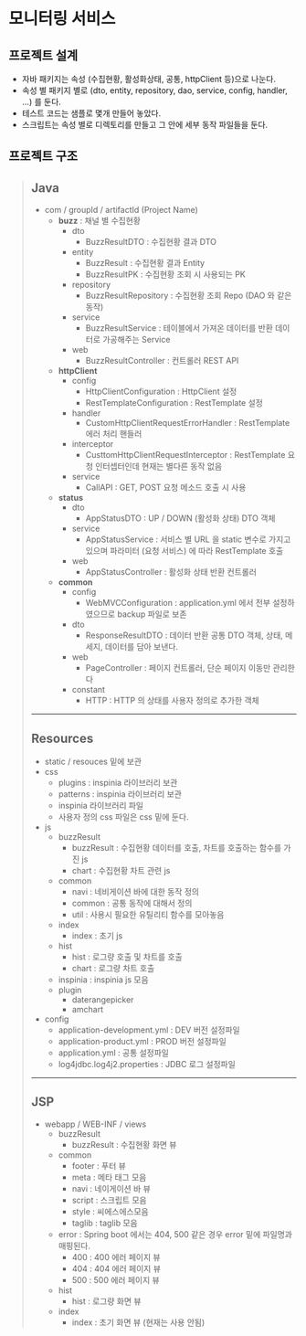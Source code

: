 # 모니터링 서비스

## 프로젝트 설계
  - 자바 패키지는 속성 (수집현황, 활성화상태, 공통, httpClient 등)으로 나눈다.
  - 속성 별 패키지 별로 (dto, entity, repository, dao, service, config, handler, ...) 를 둔다.
  - 테스트 코드는 샘플로 몇개 만들어 놓았다.
  - 스크립트는 속성 별로 디렉토리를 만들고 그 안에 세부 동작 파일들을 둔다.

## 프로젝트 구조
> ## **Java**
> - com / groupId / artifactId (Project Name)
>   - **buzz** : 채널 별 수집현황
>     - dto
>       - BuzzResultDTO : 수집현황 결과 DTO
>     - entity
>       - BuzzResult : 수집현황 결과 Entity
>       - BuzzResultPK : 수집현황 조회 시 사용되는 PK
>     - repository
>       - BuzzResultRepository : 수집현황 조회 Repo (DAO 와 같은 동작)
>     - service
>       - BuzzResultService : 테이블에서 가져온 데이터를 반환 데이터로 가공해주는 Service
>     - web
>       - BuzzResultController : 컨트롤러 REST API
>   - **httpClient**
>     - config
>       - HttpClientConfiguration : HttpClient 설정
>       - RestTemplateConfiguration : RestTemplate 설정
>     - handler
>       - CustomHttpClientRequestErrorHandler : RestTemplate 에러 처리 핸들러
>     - interceptor
>       - CusttomHttpClientRequestInterceptor : RestTemplate 요청 인터셉터인데 현재는 별다른 동작 없음
>     - service 
>       - CallAPI : GET, POST 요청 메소드 호출 시 사용
>   - **status**
>     - dto
>       - AppStatusDTO : UP / DOWN (활성화 상태) DTO 객체
>     - service
>       - AppStatusService : 서비스 별 URL 을 static 변수로 가지고 있으며 파라미터 (요청 서비스) 에 따라  RestTemplate 호출
>     - web
>       - AppStatusController : 활성화 상태 반환 컨트롤러
>   - **common**
>     - config 
>       - WebMVCConfiguration : application.yml 에서 전부 설정하였으므로 backup 파일로 보존
>     - dto 
>       - ResponseResultDTO : 데이터 반환 공통 DTO 객체, 상태, 메세지, 데이터를 담아 보낸다.
>     - web
>       - PageController : 페이지 컨트롤러, 단순 페이지 이동만 관리한다
>     - constant
>       - HTTP : HTTP 의 상태를 사용자 정의로 추가한 객체
> ---
> ## **Resources**
> - static / resouces 밑에 보관
> - css
>   - plugins : inspinia 라이브러리 보관
>   - patterns : inspinia 라이브러리 보관
>   - inspinia 라이브러리 파일
>   - 사용자 정의 css 파일은 css 밑에 둔다.
> - js
>   - buzzResult 
>     - buzzResult : 수집현황 데이터를 호출, 차트를 호출하는 함수를 가진 js
>     - chart : 수집현황 차트 관련 js
>   - common 
>     - navi : 네비게이션 바에 대한 동작 정의
>     - common : 공통 동작에 대해서 정의
>     - util : 사용시 필요한 유틸리티 함수를 모아놓음
>   - index 
>     - index : 초기 js
>   - hist 
>     - hist : 로그량 호출 및 차트를 호출
>     - chart : 로그량 차트 호출
>   - inspinia : inspinia js 모음
>   - plugin
>     - daterangepicker
>     - amchart
> - config
>   - application-development.yml : DEV 버전 설정파일
>   - application-product.yml : PROD 버전 설정파일
>   - application.yml : 공통 설정파일
>   - log4jdbc.log4j2.properties : JDBC 로그 설정파일
> ---
> ## **JSP**
> - webapp / WEB-INF / views
>   - buzzResult
>     - buzzResult : 수집현황 화면 뷰
>   - common
>     - footer : 푸터 뷰
>     - meta : 메타 태그 모음
>     - navi : 네이게이션 바 뷰
>     - script : 스크립트 모음
>     - style : 씨에스에스모음
>     - taglib : taglib 모음
>   - error : Spring boot 에서는 404, 500 같은 경우 error 밑에 파일명과 매핑된다.
>     - 400 : 400 에러 페이지 뷰
>     - 404 : 404 에러 페이지 뷰
>     - 500 : 500 에러 페이지 뷰
>   - hist 
>     - hist : 로그량 화면 뷰
>   - index 
>     - index : 초기 화면 뷰 (현재는 사용 안됨)